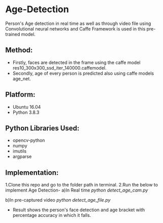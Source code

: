 # Age-Detection

Person's Age detection in real time as well as through video file using Convolutional neural networks and Caffe Framework is used in this pre-trained model.

## Method:

* Firstly, faces are detected in the frame using the caffe model res10_300x300_ssd_iter_140000.caffemodel.
* Secondly, age of every person is predicted also using caffe models age_net.

## Platform:
* Ubuntu 16.04
* Python 3.8.3

## Python Libraries Used:
* opencv-python
* numpy
* imutils 
* argparse

## Implementation:

1.Clone this repo and go to the folder path in terminal.
2.Run the below to implement Age Detection- 
  a)In Real time
  *python detect_age_cam.py*
  
  b)In pre-captured video
  *python detect_age_file.py*

* Result shows the person's face detection and age bracket with percentage accuracy in which it falls.

